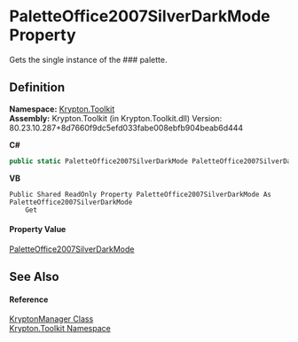 # PaletteOffice2007SilverDarkMode Property


Gets the single instance of the ### palette.



## Definition
**Namespace:** <a href="79d2eac2-21f4-54ff-7552-b20c33c30600.md">Krypton.Toolkit</a>  
**Assembly:** Krypton.Toolkit (in Krypton.Toolkit.dll) Version: 80.23.10.287+8d7660f9dc5efd033fabe008ebfb904beab6d444

**C#**
``` C#
public static PaletteOffice2007SilverDarkMode PaletteOffice2007SilverDarkMode { get; }
```
**VB**
``` VB
Public Shared ReadOnly Property PaletteOffice2007SilverDarkMode As PaletteOffice2007SilverDarkMode
	Get
```



#### Property Value
<a href="4b423777-122c-320f-c238-1c920b4d1e58.md">PaletteOffice2007SilverDarkMode</a>

## See Also


#### Reference
<a href="fd000c89-b24b-9dde-c880-bccf31b10060.md">KryptonManager Class</a>  
<a href="79d2eac2-21f4-54ff-7552-b20c33c30600.md">Krypton.Toolkit Namespace</a>  

